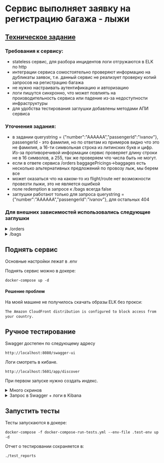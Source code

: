 # Сервис выполняет заявку на регистрацию багажа - лыжи

## [Техническое задание](https://github.com/BystriakovSemyon/baggage_order/blob/develop/readme_static/issue.pdf)

### Требования к сервису:
 - stateless сервис, для разбора инцидентов логи отгружаются в ELK по http   
 - интеграции сервиса сомостоятельно проверяют информацию на дубликаты заявок, 
 т.е. данный сервис не реализует проверку копий запросов на регистрацию багажа  
 - не нужно настраивать аутентификацию и авторизацию 
 - логи пишутся синхронно, что может повлиять на производительность сервиса или падение из-за недоступности инфраструктуры
 - для удобства тестирования заглушки добавлены методами АПИ сервиса 

### Уточнения задания:
 - в задании querystring = {"number":"AAAAAA","passengerId":"ivanov"}, passengerId - это фамилия,
  но по ответам из примеров видно что это не фамилия, а 16-ти символьная строка из литинских букв и цифр.
   Из-за противоречивой информации сервис проверяет длину строки не в 16 символов, а 255, так же проверяем что  числа быть не могут.   
 - если в ответе сервиса /orders baggagePricings->baggages есть несколько альтернативных предложений по провозу лыж, мы берем все
 - может оказаться что на каком-то из flight/route нет возможности провезти лыжи, это не является ошибкой
 - поле redemption в запросе к /bags всегда false
 - заглушки работают только для запроса querystring = {"number":"AAAAAA","passengerId":"ivanov"}, для остальных 404

 ### Для внешних зависимостей использовались следующие заглушки
<details><summary>/orders</summary>
<p>

#### Запрос
{"number":"AAAAAA","passengerId":"ivanov"}
#### Ответ
{
   "ancillariesPricings":[
      {
         "airId":"ef8ff876-9b29-448f-97ba-094898deef98",
         "baggagePricings":[
            {
               "passengerIds":[
                  "dKCLeweYNb6iDO66",
                  "qauJTpuMlDrASaty"
               ],
               "passengerTypes":[
                  "ADT"
               ],
               "purchaseType":"PAID",
               "routeId":"RyucZ4TVI1EseYCp",
               "baggages":[
                  {
                     "id":"nqNNipOwlK7i9fRr",
                     "overWeight":true,
                     "amount":1,
                     "unit":"KG",
                     "weight":{
                        "amount":50,
                        "unit":"KG"
                     },
                     "code":"0IK",
                     "descriptions":[
                        "EXCESS WEIGHT"
                     ],
                     "registered":false
                  },
                  {
                     "id":"q0YIbjcv2zSx4JGK",
                     "overWeight":false,
                     "amount":1,
                     "unit":"PC",
                     "weight":{
                        "amount":23,
                        "unit":"KG"
                     },
                     "code":"0CC",
                     "descriptions":[
                        "CHECKED BAG FIRST"
                     ],
                     "registered":false
                  },
                  {
                     "id":"KChsLeEHhHqEvGmw",
                     "overWeight":false,
                     "amount":2,
                     "unit":"PC",
                     "weight":{
                        "amount":23,
                        "unit":"KG"
                     },
                     "code":"0CD",
                     "descriptions":[
                        "CHECKED BAG SECOND"
                     ],
                     "registered":false
                  },
                  {
                     "id":"siEct88JoxGWpe5v",
                     "overWeight":false,
                     "amount":1,
                     "unit":"PC",
                     "code":"0DD",
                     "descriptions":[
                        "SNOWSKI SNOWBOARD EQUIPMENT"
                     ],
                     "registered":false,
                     "equipmentType":"ski"
                  }
               ]
            },
            {
               "passengerIds":[
                  "dKCLeweYNb6iDO66",
                  "qauJTpuMlDrASaty"
               ],
               "passengerTypes":[
                  "ADT"
               ],
               "purchaseType":"PAID",
               "routeId":"iqCrFYw8oDTwVpWD",
               "baggages":[
                  {
                     "id":"xawp8dUZHYaJqmVS",
                     "overWeight":true,
                     "amount":1,
                     "unit":"KG",
                     "weight":{
                        "amount":50,
                        "unit":"KG"
                     },
                     "code":"0IK",
                     "descriptions":[
                        "EXCESS WEIGHT"
                     ],
                     "registered":false
                  },
                  {
                     "id":"AzD5GiHPkxVruI3B",
                     "overWeight":false,
                     "amount":1,
                     "unit":"PC",
                     "weight":{
                        "amount":23,
                        "unit":"KG"
                     },
                     "code":"0CC",
                     "descriptions":[
                        "CHECKED BAG FIRST"
                     ],
                     "registered":false
                  },
                  {
                     "id":"7UPUB3KhGSI12ZXF",
                     "overWeight":false,
                     "amount":2,
                     "unit":"PC",
                     "weight":{
                        "amount":23,
                        "unit":"KG"
                     },
                     "code":"0CD",
                     "descriptions":[
                        "CHECKED BAG SECOND"
                     ],
                     "registered":false
                  },
                  {
                     "id":"CMQs0BgMVGpAJcOP",
                     "overWeight":false,
                     "amount":1,
                     "unit":"PC",
                     "code":"0DD",
                     "descriptions":[
                        "SNOW SKI SNOWBOARD EQUIPMENT"
                     ],
                     "registered":false,
                     "equipmentType":"ski"
                  }
               ]
            }
         ],
         "baggageDisabled":false,
         "seatsDisabled":false,
         "mealsDisabled":false,
         "upgradesDisabled":true,
         "loungesDisabled":false,
         "fastTracksDisabled":false,
         "petsDisabled":true
      }
   ]
}
</p>
</details>
<details><summary>/bags</summary>
<p>

#### Запрос
{
   "baggageSelections":[
      {
         "passengerId":"dKCLeweYNb6iDO66",
         "routeId":"RyucZ4TVI1EseYCp",
         "baggageIds":[
            "siEct88JoxGWpe5v"
         ],
         "redemption":false
      },
      {
         "passengerId":"dKCLeweYNb6iDO66",
         "routeId":"iqCrFYw8oDTwVpWD",
         "baggageIds":[
            "CMQs0BgMVGpAJcOP"
         ],
         "redemption":false
      },
      {
         "passengerId":"qauJTpuMlDrASaty",
         "routeId":"RyucZ4TVI1EseYCp",
         "baggageIds":[
            "siEct88JoxGWpe5v"
         ],
         "redemption":false
      },
      {
         "passengerId":"qauJTpuMlDrASaty",
         "routeId":"iqCrFYw8oDTwVpWD",
         "baggageIds":[
            "CMQs0BgMVGpAJcOP"
         ],
         "redemption":false
      }
   ]
}
#### Ответ
 (Status_code 200):
{
 "shoppingCart": {....}
}
</p>
</details>

## Поднять сервис

Основные настройки лежат в .env

Поднять сервис можно в докере: 
```
docker-compose up -d
```
#### Решение проблем
На моей машине не получилось скачать образы ELK без прокси:
```
The Amazon CloudFront distribution is configured to block access from your country.
```

## Ручное тестирование

Swagger достепен по следующему адресу
```
http://localhost:8080/swagger-ui
```
Логи смотреть в кибане.
```
http://localhost:5601/app/discover
```
При первом запуске нужно создать индекс.
<details><summary>Много скринов</summary>
<p>

![Шаг 1](https://github.com/BystriakovSemyon/baggage_order/blob/develop/readme_static/Step_1.png)
![Шаг 2](https://github.com/BystriakovSemyon/baggage_order/blob/develop/readme_static/Step_2.png)
![Шаг 3](https://github.com/BystriakovSemyon/baggage_order/blob/develop/readme_static/Step_3.png)

</p>
</details>
<details><summary>Запрос в Swagger + логи в Kibana</summary>
<p>

![Шаг 4](https://github.com/BystriakovSemyon/baggage_order/blob/develop/readme_static/Step_4.png)
![Шаг 5](https://github.com/BystriakovSemyon/baggage_order/blob/develop/readme_static/Step_6.png)

</p>
</details>

## Запустить тесты
Тесты запускаются в докере:
```
docker-compose -f docker-compose-run-tests.yml --env-file .test-env up -d
```
Отчет о тестировании сохраняется в:
```
./test_reports
```
